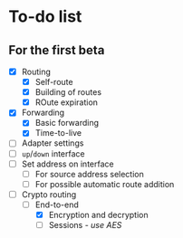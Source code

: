 To-do list
==========

## For the first beta

- [x] Routing
    - [x] Self-route
    - [x] Building of routes
    - [x] ROute expiration
- [x] Forwarding
    - [x] Basic forwarding
    - [x] Time-to-live
- [ ] Adapter settings
 - [ ] `up`/`down` interface
 - [ ] Set address on interface
    - [ ] For source address selection
    - [ ] For possible automatic route addition
- [ ] Crypto routing
    - [ ] End-to-end
        - [x] Encryption and decryption
        - [ ] Sessions - _use AES_